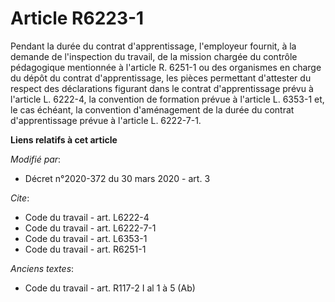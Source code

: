# Article R6223-1

Pendant la durée du contrat d'apprentissage, l'employeur fournit, à la demande de l'inspection du travail, de la mission
chargée du contrôle pédagogique mentionnée à l'article R. 6251-1 ou des organismes en charge du dépôt du contrat
d'apprentissage, les pièces permettant d'attester du respect des déclarations figurant dans le contrat d'apprentissage prévu
à l'article L. 6222-4, la convention de formation prévue à l'article L. 6353-1 et, le cas échéant, la convention
d'aménagement de la durée du contrat d'apprentissage prévue à l'article L. 6222-7-1.

**Liens relatifs à cet article**

_Modifié par_:

  - Décret n°2020-372 du 30 mars 2020 - art. 3

_Cite_:

  - Code du travail - art. L6222-4
  - Code du travail - art. L6222-7-1
  - Code du travail - art. L6353-1
  - Code du travail - art. R6251-1

_Anciens textes_:

  - Code du travail - art. R117-2 I al 1 à 5 (Ab)

